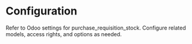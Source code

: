# Configuration

Refer to Odoo settings for purchase_requisition_stock. Configure related models, access rights, and options as needed.

